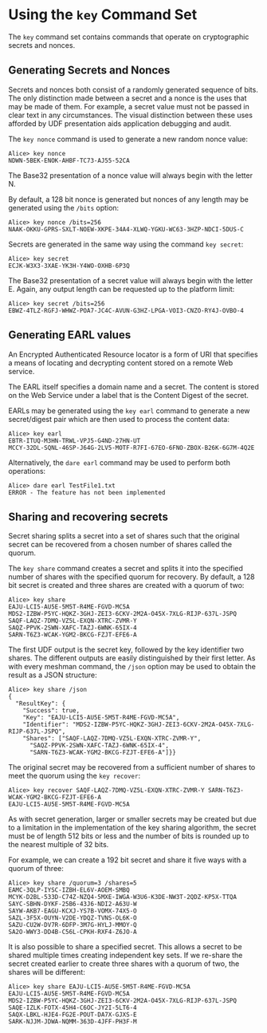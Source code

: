 
# Using the `key` Command Set

The `key` command set contains commands that operate on cryptographic secrets and
nonces.

## Generating Secrets and Nonces

Secrets and nonces both consist of a randomly generated sequence of bits. The
only distinction made between a secret and a nonce is the uses that may be 
made of them. For example, a secret value must not be passed in clear text in 
any circumstances. The visual distinction between these uses afforded by UDF 
presentation aids application debugging and audit.

The `key nonce` command is used to generate a new random nonce value:


````
Alice> key nonce
NDWN-5BEK-ENOK-AHBF-TC73-AJ55-52CA
````

The Base32 presentation of a nonce value will always begin with the letter N.

By default, a 128 bit nonce is generated but nonces of any length may be
generated using the `/bits` option:


````
Alice> key nonce /bits=256
NAAK-OKKU-GPRS-SXLT-NOEW-XKPE-34A4-XLWQ-YGKU-WC63-3HZP-NDCI-5DUS-C
````

Secrets are generated in the same way using the command `key secret`:


````
Alice> key secret
ECJK-W3X3-3XAE-YK3H-Y4WO-OXHB-6P3Q
````

The Base32 presentation of a secret value will always begin with the letter E.
Again, any output length can be requested up to the platform limit:


````
Alice> key secret /bits=256
EBWZ-4TLZ-RGFJ-WHWZ-POA7-JC4C-AVUN-G3HZ-LPGA-VOI3-CNZO-RY4J-OVBO-4
````

## Generating EARL values

An Encrypted Authenticated Resource locator is a form of URI that specifies 
a means of locating and decrypting content stored on a remote Web service.

The EARL itself specifies a domain name and a secret. The content is stored
on the Web Service under a label that is the Content Digest of the secret.

EARLs may be generated using the `key earl` command to generate
a new secret/digest pair which are then used to process the content data:


````
Alice> key earl
EBTR-ITUQ-M3HN-TRWL-VPJ5-G4ND-27HN-UT
MCCY-32DL-SQNL-46SP-J64G-2LV5-MOTF-R7FI-67EO-6FNO-ZBOX-B26K-6G7M-4Q2E
````

Alternatively, the `dare earl` command may be used to perform both operations:


````
Alice> dare earl TestFile1.txt
ERROR - The feature has not been implemented
````

## Sharing and recovering secrets

Secret sharing splits a secret into a set of shares such that the original
secret can be recovered from a chosen number of shares called the quorum.

The `key share` command creates a secret and splits it into the specified
number of shares with the specified quorum for recovery. By default, a 128
bit secret is created and three shares are created with a quorum of two:


````
Alice> key share
EAJU-LCI5-AU5E-5M5T-R4ME-FGVD-MC5A
MDS2-IZBW-P5YC-HQKZ-3GHJ-ZEI3-6CKV-2M2A-O45X-7XLG-RIJP-637L-JSPQ
SAQF-LAQZ-7DMQ-VZ5L-EXQN-XTRC-ZVMR-Y
SAQZ-PPVK-2SWN-XAFC-TAZJ-6WNK-65IX-4
SARN-T6Z3-WCAK-YGM2-BKCG-FZJT-EFE6-A
````

The first UDF output is the secret key, followed by the key identifier 
two shares. The different outputs are easily distinguished by their first 
letter. As with every meshman command, the `/json` option may be used to 
obtain the result as a JSON structure:


````
Alice> key share /json
{
  "ResultKey": {
    "Success": true,
    "Key": "EAJU-LCI5-AU5E-5M5T-R4ME-FGVD-MC5A",
    "Identifier": "MDS2-IZBW-P5YC-HQKZ-3GHJ-ZEI3-6CKV-2M2A-O45X-7XLG-RIJP-637L-JSPQ",
    "Shares": ["SAQF-LAQZ-7DMQ-VZ5L-EXQN-XTRC-ZVMR-Y",
      "SAQZ-PPVK-2SWN-XAFC-TAZJ-6WNK-65IX-4",
      "SARN-T6Z3-WCAK-YGM2-BKCG-FZJT-EFE6-A"]}}
````

The original secret may be recovered from a sufficient number of shares to
meet the quorum using the `key recover`:


````
Alice> key recover SAQF-LAQZ-7DMQ-VZ5L-EXQN-XTRC-ZVMR-Y SARN-T6Z3-WCAK-YGM2-BKCG-FZJT-EFE6-A
EAJU-LCI5-AU5E-5M5T-R4ME-FGVD-MC5A
````

As with secret generation, larger or smaller secrets may be created but due
to a limitation in the implementation of the key sharing algorithm, the secret 
must be of length 512 bits or less and the number of bits is rounded up to
the nearest multiple of 32 bits.

For example, we can create a 192 bit secret and share it five ways with a quorum
of three:


````
Alice> key share /quorum=3 /shares=5
EAMC-3QLP-IYSC-IZBH-EL6V-AOEM-SMBQ
MCYK-D2BL-533D-C74Z-NZQ4-5MXE-IWGA-W3U6-K3DE-NW3T-2QDZ-KP5X-TTQA
SAYC-SBHN-DYKF-25B6-43J6-NDI2-A63U-W
SAYW-AKB7-EAGU-KCXJ-YS7B-VOMX-74X5-O
SAZL-3F5X-OUYN-V2DE-YDQZ-TVNS-OL6K-O
SAZU-CU2W-DV7R-6DFP-3M7G-HYLJ-MMOY-Q
SA2O-WWY3-DD4B-C56L-CPKH-RXF4-Z6JO-A
````

It is also possible to share a specified secret. This allows a secret to be 
shared multiple times creating independent key sets. If we re-share the secret
created earlier to create three shares with a quorum of two, the shares will
be different:


````
Alice> key share EAJU-LCI5-AU5E-5M5T-R4ME-FGVD-MC5A
EAJU-LCI5-AU5E-5M5T-R4ME-FGVD-MC5A
MDS2-IZBW-P5YC-HQKZ-3GHJ-ZEI3-6CKV-2M2A-O45X-7XLG-RIJP-637L-JSPQ
SAQE-IZLK-FOTX-45H4-C6OC-JY2I-5LT6-4
SAQX-LBKL-HJE4-FG2E-POUT-DA7X-GJXS-E
SARK-NJJM-JDWA-NQMM-363D-4JFF-PH3F-M
````

